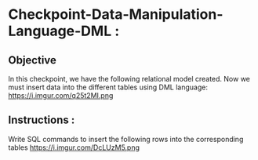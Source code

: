 # Checkpoint-Data-Manipulation-Language-DML : 
## Objective
In this checkpoint, we have the following relational model created. Now we must insert data into the different tables using DML language:
https://i.imgur.com/q25t2MI.png

## Instructions : 
Write SQL commands to insert the following rows into the corresponding tables https://i.imgur.com/DcLUzM5.png
